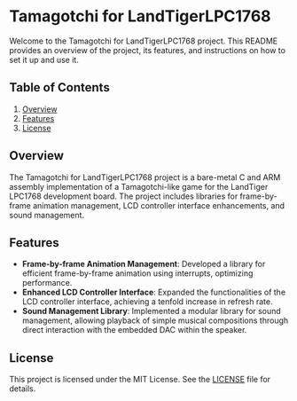 # Tamagotchi for LandTigerLPC1768

Welcome to the Tamagotchi for LandTigerLPC1768 project. This README provides an overview of the project, its features, and instructions on how to set it up and use it.

## Table of Contents

1. [Overview](#overview)
2. [Features](#features)
3. [License](#license)

## Overview

The Tamagotchi for LandTigerLPC1768 project is a bare-metal C and ARM assembly implementation of a Tamagotchi-like game for the LandTiger LPC1768 development board. The project includes libraries for frame-by-frame animation management, LCD controller interface enhancements, and sound management.

## Features

- **Frame-by-frame Animation Management**: Developed a library for efficient frame-by-frame animation using interrupts, optimizing performance.
- **Enhanced LCD Controller Interface**: Expanded the functionalities of the LCD controller interface, achieving a tenfold increase in refresh rate.
- **Sound Management Library**: Implemented a modular library for sound management, allowing playback of simple musical compositions through direct interaction with the embedded DAC within the speaker.

## License

This project is licensed under the MIT License. See the [LICENSE](LICENSE) file for details.
